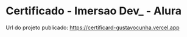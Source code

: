 # Certificado - Imersao Dev_ - Alura

Url do projeto publicado: https://certificard-gustavocunha.vercel.app
